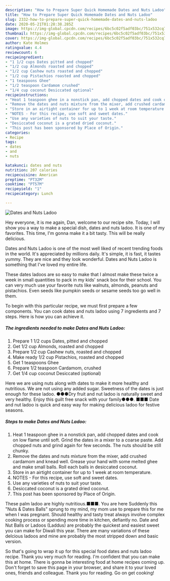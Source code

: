 ```yaml
---
description: "How to Prepare Super Quick Homemade Dates and Nuts Ladoo"
title: "How to Prepare Super Quick Homemade Dates and Nuts Ladoo"
slug: 2332-how-to-prepare-super-quick-homemade-dates-and-nuts-ladoo
date: 2020-05-21T01:28:38.285Z
image: https://img-global.cpcdn.com/recipes/6bc5c02f5adf03bc/751x532cq70/dates-and-nuts-ladoo-recipe-main-photo.jpg
thumbnail: https://img-global.cpcdn.com/recipes/6bc5c02f5adf03bc/751x532cq70/dates-and-nuts-ladoo-recipe-main-photo.jpg
cover: https://img-global.cpcdn.com/recipes/6bc5c02f5adf03bc/751x532cq70/dates-and-nuts-ladoo-recipe-main-photo.jpg
author: Kate Holmes
ratingvalue: 4.4
reviewcount: 6
recipeingredient:
- "1 1/2 cups Dates pitted and chopped"
- "1/2 cup Almonds roasted and chopped"
- "1/2 cup Cashew nuts roasted and chopped"
- "1/2 cup Pistachios roasted and chopped"
- "1 teaspoons Ghee"
- "1/2 teaspoon Cardamom crushed"
- "1/4 cup coconut Desiccated optional"
recipeinstructions:
- "Heat 1 teaspoon ghee in a nonstick pan, add chopped dates and cook on low flame until soft. Grind the dates in a mixer to a coarse paste. Add chopped nuts and grind again for few seconds. The nuts should be still chunky."
- "Remove the dates and nuts mixture from the mixer, add crushed cardamom and knead well. Grease your hand with some melted ghee and make small balls. Roll each balls in desiccated coconut."
- "Store in an airtight container for up to 1 week at room temperature."
- "NOTES - For this recipe, use soft and sweet dates."
- "Use any varieties of nuts to suit your taste."
- "Desiccated coconut is a grated dried coconut."
- "This post has been sponsored by Place of Origin."
categories:
- Recipe
tags:
- dates
- and
- nuts

katakunci: dates and nuts 
nutrition: 207 calories
recipecuisine: American
preptime: "PT32M"
cooktime: "PT57M"
recipeyield: "1"
recipecategory: Lunch

---
```



![Dates and Nuts Ladoo](https://img-global.cpcdn.com/recipes/6bc5c02f5adf03bc/751x532cq70/dates-and-nuts-ladoo-recipe-main-photo.jpg)

Hey everyone, it is me again, Dan, welcome to our recipe site. Today, I will show you a way to make a special dish, dates and nuts ladoo. It is one of my favorites. This time, I'm gonna make it a bit tasty. This will be really delicious.

Dates and Nuts Ladoo is one of the most well liked of recent trending foods in the world. It's appreciated by millions daily. It's simple, it is fast, it tastes yummy. They are nice and they look wonderful. Dates and Nuts Ladoo is something that I've loved my entire life.

These dates ladoos are so easy to make that I almost make these twice a week in small quantities to pack in my kids&#39; snack box for their school. You can very much use your favorite nuts like walnuts, almonds, peanuts and pistachios. Even seeds like pumpkin seeds or sesame seeds too go well in them.


To begin with this particular recipe, we must first prepare a few components. You can cook dates and nuts ladoo using 7 ingredients and 7 steps. Here is how you can achieve it.

<!--inarticleads1-->

##### The ingredients needed to make Dates and Nuts Ladoo:

1. Prepare 1 1/2 cups Dates, pitted and chopped
1. Get 1/2 cup Almonds, roasted and chopped
1. Prepare 1/2 cup Cashew nuts, roasted and chopped
1. Make ready 1/2 cup Pistachios, roasted and chopped
1. Get 1 teaspoons Ghee
1. Prepare 1/2 teaspoon Cardamom, crushed
1. Get 1/4 cup coconut Desiccated (optional)


Here we are using nuts along with dates to make it more healthy and nutritious. We are not using any added sugar. Sweetness of the dates is just enough for these ladoo. ●●●Dry fruit and nut ladoo is naturally sweet and very healthy. Enjoy this guilt free snack with your family●●●. ■■■ Date and nut ladoo is quick and easy way for making delicious ladoo for festive seasons. 

<!--inarticleads2-->

##### Steps to make Dates and Nuts Ladoo:

1. Heat 1 teaspoon ghee in a nonstick pan, add chopped dates and cook on low flame until soft. Grind the dates in a mixer to a coarse paste. Add chopped nuts and grind again for few seconds. The nuts should be still chunky.
1. Remove the dates and nuts mixture from the mixer, add crushed cardamom and knead well. Grease your hand with some melted ghee and make small balls. Roll each balls in desiccated coconut.
1. Store in an airtight container for up to 1 week at room temperature.
1. NOTES - For this recipe, use soft and sweet dates.
1. Use any varieties of nuts to suit your taste.
1. Desiccated coconut is a grated dried coconut.
1. This post has been sponsored by Place of Origin.


These palm ladoo are highly nutritious.■■■. You are here Suddenly this &#34;Nuts &amp; Dates Balls&#34; sprung to my mind, my mom use to prepare this for me when I was pregnant. Should healthy and tasty treat always involve complex cooking process or spending more time in kitchen, defiantly no. Date and Nut Balls or Ladoos (Laddus) are probably the quickest and easiest sweet you can make for Diwali this year. There are many variations of these delcious ladoos and mine are probably the most stripped down and basic version. 

So that's going to wrap it up for this special food dates and nuts ladoo recipe. Thank you very much for reading. I'm confident that you can make this at home. There is gonna be interesting food at home recipes coming up. Don't forget to save this page in your browser, and share it to your loved ones, friends and colleague. Thank you for reading. Go on get cooking!
